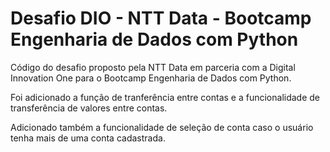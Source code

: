 # Desafio DIO - NTT Data - Bootcamp Engenharia de Dados com Python

Código do desafio proposto pela NTT Data em parceria com a Digital Innovation One para o Bootcamp Engenharia de Dados com Python.

Foi adicionado a função de tranferência entre contas e a funcionalidade de transferência de valores entre contas.

Adicionado também a funcionalidade de seleção de conta caso o usuário tenha mais de uma conta cadastrada.